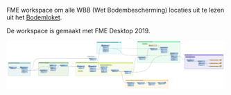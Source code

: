 
FME workspace om alle WBB (Wet Bodembescherming) locaties uit te lezen uit het [Bodemloket](ttps://www.bodemloket.nl/kaart).

De workspace is gemaakt met FME Desktop 2019.

![](workspace.png)
